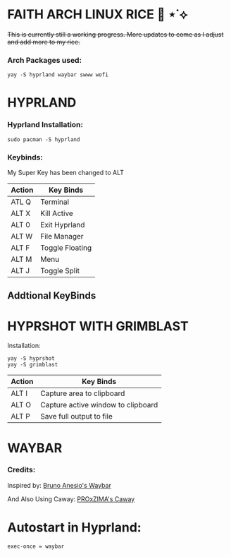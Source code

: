 # FAITH ARCH LINUX RICE 🍚 ⋆˙⟡
~~This is currently still a working progress. More updates to come as I adjust and add more to my rice.~~



### Arch Packages used:
```
yay -S hyprland waybar swww wofi
```
# HYPRLAND
### Hyprland Installation:

```
sudo pacman -S hyprland
```
### Keybinds:
My Super Key has been changed to ALT

| Action        |  Key Binds    |
| ------------- | ------------- |
| ATL Q         |     Terminal  |
| ALT X         |   Kill Active |
| ALT 0         |  Exit Hyprland|
| ALT W         |   File Manager|
| ALT F         |Toggle Floating|
| ALT M         |      Menu     |
| ALT J         |  Toggle Split |

## Addtional KeyBinds
# HYPRSHOT WITH GRIMBLAST

Installation:
```
yay -S hyprshot
yay -S grimblast
```
| Action        |  Key Binds    |
| ------------- | ------------- |
| ALT I         |Capture area to clipboard |
| ALT O         |Capture active window to clipboard
| ALT P         |Save full output to file|

# WAYBAR

### Credits:
Inspired by:
[Bruno Anesio's Waybar](https://github.com/brunoanesio/waybar-config)

And Also Using Caway: 
[PROxZIMA's Caway](https://github.com/PROxZIMA/caway)


# Autostart in Hyprland:
```
exec-once = waybar
```


